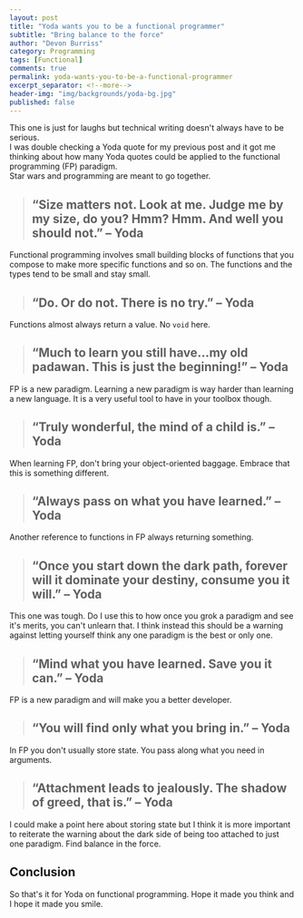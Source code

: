 ```yaml
---
layout: post
title: "Yoda wants you to be a functional programmer"
subtitle: "Bring balance to the force"
author: "Devon Burriss"
category: Programming
tags: [Functional]
comments: true
permalink: yoda-wants-you-to-be-a-functional-programmer
excerpt_separator: <!--more-->
header-img: "img/backgrounds/yoda-bg.jpg"
published: false
---
```

This one is just for laughs but technical writing doesn't always have to be serious.  
I was double checking a Yoda quote for my previous post and it got me thinking about how many Yoda quotes could be applied to the functional programming (FP) paradigm.  
Star wars and programming are meant to go together.  
<!--more-->

> ## “Size matters not. Look at me. Judge me by my size, do you? Hmm? Hmm. And well you should not.” – Yoda

Functional programming involves small building blocks of functions that you compose to make more specific functions and so on. The functions and the types tend to be small and stay small.

> ## “Do. Or do not. There is no try.” – Yoda

Functions almost always return a value. No `void` here.

> ## “Much to learn you still have…my old padawan. This is just the beginning!” – Yoda

FP is a new paradigm. Learning a new paradigm is way harder than learning a new language. It is a very useful tool to have in your toolbox though.

> ## “Truly wonderful, the mind of a child is.” – Yoda

When learning FP, don't bring your object-oriented baggage. Embrace that this is something different.

> ## “Always pass on what you have learned.” – Yoda

Another reference to functions in FP always returning something.

> ## “Once you start down the dark path, forever will it dominate your destiny, consume you it will.” – Yoda

This one was tough. Do I use this to how once you grok a paradigm and see it's merits, you can't unlearn that. I think instead this should be a warning against letting yourself think any one paradigm is the best or only one. 

> ## “Mind what you have learned. Save you it can.” – Yoda

FP is a new paradigm and will make you a better developer.

> ## “You will find only what you bring in.” – Yoda

In FP you don't usually store state. You pass along what you need in arguments.

> ## “Attachment leads to jealously. The shadow of greed, that is.” – Yoda

I could make a point here about storing state but I think it is more important to reiterate the warning about the dark side of being too attached to just one paradigm. Find balance in the force.

## Conclusion

So that's it for Yoda on functional programming. Hope it made you think and I hope it made you smile.

